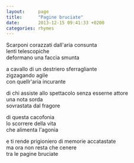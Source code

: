 ```yaml
---
layout:     page
title:      "Pagine bruciate"
date:       2013-12-15 09:41:33 +0200
categories: rhymes
---
```


Scarponi corazzati dall'aria consunta   
lenti telescopiche   
deformano una faccia smunta   

a cavallo di un destriero sferragliante   
zigzagando agile   
con quellr'aria incurante  

di chi assiste allo spettacolo senza esserne attore   
una nota sorda   
sovrastata dal fragore   

di questa cacofonia   
lo scorrere della vita   
che alimenta l'agonia   

e ti rende prigioniero di memorie accatastate   
ma ora non resta che cenere   
tra le pagine bruciate   
